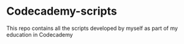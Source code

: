 # Codecademy-scripts
This repo contains all the scripts developed by myself as part of my education in Codecademy
 
